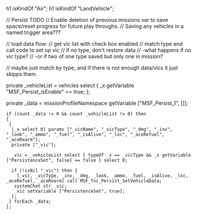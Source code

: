 h1 isKindOf "Air";
h1 isKindOf "LandVehicle";


// Persist TODO
// Enable deletion of previous missions var to save space/reset progress for future play throughs.
// Saving any vehicles in a named trigger area???

// load data flow:
// get vic list with check box enabled
// match type and call code to set up vic
// if no type, don't restore data
// -what happens if no vic type? 
// -or if two of one type saved but only one in mission?

// maybe just match by type, and if there is not enough data/vics it just skipps them.

private _vehicleList = vehicles select { _x getVariable "MSF_Persist_isEnable" == true; }; 

private _data = missionProfileNamespace getVariable ["MSF_Persist_1", []]; 

```sqf
if (count _data != 0 && count _vehicleList != 0) then 
{ 
 { 
  (_x select 0) params ["_vicName", "_vicType", "_dmg", "_inv", "_look", "_ammo", "_fuel", "_isAlive", "_loc", "_aceRefuel", "_aceRearm"]; 
  private ["_vic"]; 
 
  _vic = _vehicleList select { typeOf _x == _vicType && _x getVariable ["PersistenceSet", false] == false } select 0; 
 
  if (!isNil "_vic") then { 
    [_vic, _vicType, _inv, _dmg, _look, _ammo, _fuel, _isAlive, _loc, _aceRefuel, _aceRearm] call MSF_fnc_Persist_SetVehicleData;
   systemChat str _vic;
   _vic setVariable ["PersistenceSet", true]; 
  }; 
 } forEach _data; 
};
```